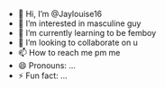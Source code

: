 - 👋 Hi, I’m @Jaylouise16
- 👀 I’m interested in masculine guy
- 🌱 I’m currently learning to be femboy
- 💞️ I’m looking to collaborate on u
- 📫 How to reach me pm me
- 😄 Pronouns: ...
- ⚡ Fun fact: ...

<!---
Jaylouise16/Jaylouise16 is a ✨ special ✨ repository because its `README.md` (this file) appears on your GitHub profile.
You can click the Preview link to take a look at your changes.
--->
